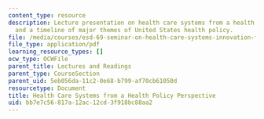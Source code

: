 ```yaml
---
content_type: resource
description: Lecture presentation on health care systems from a health policy perspective
  and a timeline of major themes of United States health policy.
file: /media/courses/esd-69-seminar-on-health-care-systems-innovation-fall-2010/bb7e7c56817a12ac12cd3f918bc88aa2_MITESD_69F10_lecture2.pdf
file_type: application/pdf
learning_resource_types: []
ocw_type: OCWFile
parent_title: Lectures and Readings
parent_type: CourseSection
parent_uid: 5eb056da-11c2-0e68-b799-af70cb61050d
resourcetype: Document
title: Health Care Systems from a Health Policy Perspective
uid: bb7e7c56-817a-12ac-12cd-3f918bc88aa2
---
```


